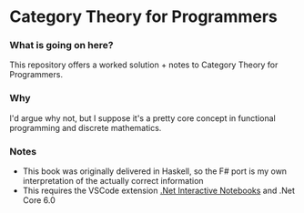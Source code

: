 # Category Theory for Programmers

### What is going on here?
This repository offers a worked solution + notes to Category Theory for Programmers.

### Why
I'd argue why not, but I suppose it's a pretty core concept in functional programming and discrete mathematics.


### Notes
* This book was originally delivered in Haskell, so the F# port is my own interpretation of the actually correct information
* This requires the VSCode extension [.Net Interactive Notebooks](https://marketplace.visualstudio.com/items?itemName=ms-dotnettools.dotnet-interactive-vscode) and .Net Core 6.0
